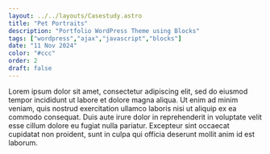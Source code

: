 ```yaml
---
layout: ../../layouts/Casestudy.astro
title: "Pet Portraits"
description: "Portfolio WordPress Theme using Blocks"
tags: ["wordpress","ajax","javascript","blocks"]
date: "11 Nov 2024"
color: "#ccc"
order: 2
draft: false
---
```


Lorem ipsum dolor sit amet, consectetur adipiscing elit, sed do eiusmod tempor incididunt ut labore et dolore magna aliqua. Ut enim ad minim veniam, quis nostrud exercitation ullamco laboris nisi ut aliquip ex ea commodo consequat. Duis aute irure dolor in reprehenderit in voluptate velit esse cillum dolore eu fugiat nulla pariatur. Excepteur sint occaecat cupidatat non proident, sunt in culpa qui officia deserunt mollit anim id est laborum.

